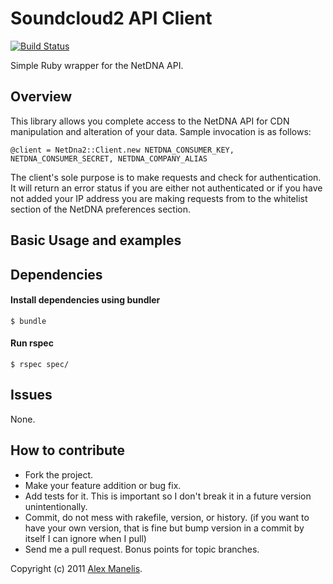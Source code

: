 # Soundcloud2 API Client
[![Build Status](https://secure.travis-ci.org/amanelis/netdna2.png)](http://travis-ci.org/amanelis/netdna2)

Simple Ruby wrapper for the NetDNA API.  

## Overview

This library allows you complete access to the NetDNA API for CDN manipulation and alteration of your data. Sample invocation is as follows:

    @client = NetDna2::Client.new NETDNA_CONSUMER_KEY, NETDNA_CONSUMER_SECRET, NETDNA_COMPANY_ALIAS

The client's sole purpose is to make requests and check for authentication. It will return an error status if you are either not authenticated
or if you have not added your IP address you are making requests from to the whitelist section of the NetDNA preferences section.
    
## Basic Usage and examples

## Dependencies
#### Install dependencies using bundler  
    $ bundle
  
#### Run rspec  
    $ rspec spec/

## Issues
  None.

## How to contribute
 
* Fork the project.
* Make your feature addition or bug fix.
* Add tests for it. This is important so I don't break it in a
  future version unintentionally.
* Commit, do not mess with rakefile, version, or history.
  (if you want to have your own version, that is fine but bump version in a commit by itself I can ignore when I pull)
* Send me a pull request. Bonus points for topic branches.

Copyright (c) 2011 [Alex Manelis](http://twitter.com/amanelis).